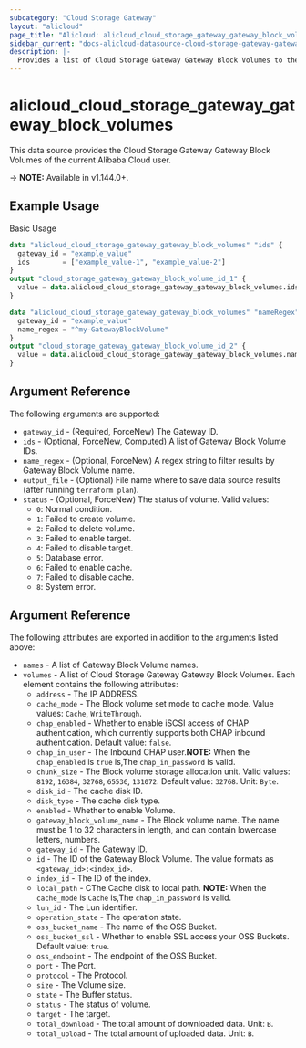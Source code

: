 ```yaml
---
subcategory: "Cloud Storage Gateway"
layout: "alicloud"
page_title: "Alicloud: alicloud_cloud_storage_gateway_gateway_block_volumes"
sidebar_current: "docs-alicloud-datasource-cloud-storage-gateway-gateway-block-volumes"
description: |-
  Provides a list of Cloud Storage Gateway Gateway Block Volumes to the user.
---
```


# alicloud\_cloud\_storage\_gateway\_gateway\_block\_volumes

This data source provides the Cloud Storage Gateway Gateway Block Volumes of the current Alibaba Cloud user.

-> **NOTE:** Available in v1.144.0+.

## Example Usage

Basic Usage

```terraform
data "alicloud_cloud_storage_gateway_gateway_block_volumes" "ids" {
  gateway_id = "example_value"
  ids        = ["example_value-1", "example_value-2"]
}
output "cloud_storage_gateway_gateway_block_volume_id_1" {
  value = data.alicloud_cloud_storage_gateway_gateway_block_volumes.ids.volumes.0.id
}

data "alicloud_cloud_storage_gateway_gateway_block_volumes" "nameRegex" {
  gateway_id = "example_value"
  name_regex = "^my-GatewayBlockVolume"
}
output "cloud_storage_gateway_gateway_block_volume_id_2" {
  value = data.alicloud_cloud_storage_gateway_gateway_block_volumes.nameRegex.volumes.0.id
}
```

## Argument Reference

The following arguments are supported:

* `gateway_id` - (Required, ForceNew) The Gateway ID.
* `ids` - (Optional, ForceNew, Computed)  A list of Gateway Block Volume IDs.
* `name_regex` - (Optional, ForceNew) A regex string to filter results by Gateway Block Volume name.
* `output_file` - (Optional) File name where to save data source results (after running `terraform plan`).
* `status` - (Optional, ForceNew) The status of volume. Valid values:
    - `0`: Normal condition.
    - `1`: Failed to create volume.
    - `2`: Failed to delete volume.
    - `3`: Failed to enable target.
    - `4`: Failed to disable target.
    - `5`: Database error.
    - `6`: Failed to enable cache.
    - `7`: Failed to disable cache.
    - `8`: System error.


## Argument Reference

The following attributes are exported in addition to the arguments listed above:

* `names` - A list of Gateway Block Volume names.
* `volumes` - A list of Cloud Storage Gateway Gateway Block Volumes. Each element contains the following attributes:
	* `address` - The IP ADDRESS.
	* `cache_mode` - The Block volume set mode to cache mode. Value values: `Cache`, `WriteThrough`.
	* `chap_enabled` - Whether to enable iSCSI access of CHAP authentication, which currently supports both CHAP inbound authentication.  Default value: `false`.
	* `chap_in_user` - The Inbound CHAP user.**NOTE:** When the `chap_enabled` is  `true` is,The `chap_in_password` is valid.
	* `chunk_size` - The Block volume storage allocation unit.  Valid values: `8192`, `16384`, `32768`, `65536`, `131072`. Default value: `32768`. Unit: `Byte`.
	* `disk_id` - The cache disk ID.
	* `disk_type` - The cache disk type.
	* `enabled` - Whether to enable Volume.
	* `gateway_block_volume_name` - The Block volume name.  The name must be 1 to 32 characters in length, and can contain lowercase letters, numbers.
	* `gateway_id` - The Gateway ID.
	* `id` - The ID of the Gateway Block Volume. The value formats as `<gateway_id>:<index_id>`.
	* `index_id` - The ID of the index.
	* `local_path` - CThe Cache disk to local path. **NOTE:**  When the `cache_mode` is  `Cache` is,The `chap_in_password` is valid.
	* `lun_id` - The Lun identifier.
	* `operation_state` - The operation state.
	* `oss_bucket_name` - The name of the OSS Bucket.
	* `oss_bucket_ssl` - Whether to enable SSL access your OSS Buckets. Default value: `true`.
	* `oss_endpoint` - The endpoint of the OSS Bucket.
	* `port` - The Port.
	* `protocol` - The Protocol.
	* `size` - The Volume size.
	* `state` - The Buffer status.
	* `status` - The status of volume.
	* `target` - The target.
	* `total_download` - The total amount of downloaded data. Unit: `B`.
	* `total_upload` - The total amount of uploaded data. Unit: `B`.
